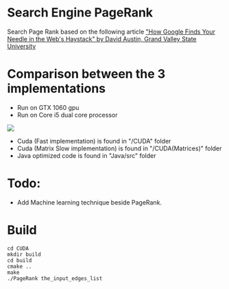 # Search Engine PageRank

Search Page Rank based on the following article ["How Google Finds Your Needle in the Web's Haystack" by David Austin, Grand Valley State University](http://www.ams.org/publicoutreach/feature-column/fcarc-pagerank)

# Comparison between the 3 implementations
* Run on GTX 1060 gpu
* Run on Core i5 dual core processor

![](https://i.imgur.com/q7Rf98L.jpg?1)

  * Cuda (Fast implementation) is found in "/CUDA" folder
  * Cuda (Matrix Slow implementation) is found in "/CUDA(Matrices)" folder
  * Java optimized code is found in "Java/src" folder

# Todo:
* Add Machine learning technique beside PageRank.

# Build
```Console
cd CUDA
mkdir build
cd build
cmake ..
make 
./PageRank the_input_edges_list
```

